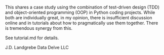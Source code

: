 This shares a case study using the combination of test-driven design (TDD) and object-oriented programming (OOP) in Python coding projects. While both are individually great, in my opinion, there is insufficient discussion online and in tutorials about how to pragmatically use them together. There is tremendous synergy from this.

See tutorial.md for details.

J.D. Landgrebe
Data Delve LLC

